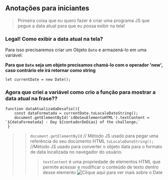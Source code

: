 ## Anotações para iniciantes
> Primeira coisa que eu quero fazer é criar uma programa JS que pegue a data atual para que eu possa exibir na tela!

### Legal! Como exibir a data atual na tela?

Para isso precisaremos criar um Objeto ```Date``` e armazená-lo em uma variável:

__Para que ```Date``` seja um objeto precisamos chamá-lo com o operador 'new', caso contrário ele irá retornar como string__

```let currentDate = new Date();```

### Agora que criei a variável como crio a função para mostrar a data atual na frase??

```
function dataAtualizadaDesafio(){ 
    const dataFormatada = currentDate.toLocaleDateString();
    document.getElementById('idDoSeuElementoHTML').textContent = `${dataFormatada} - Day ${contadorDeDias} of the challenge;`
 }

```
>>```document.getElementById``` // Método JS usado para pegar uma referência do seu documento HTML
>>```toLocaleDateString();``` //Método JS usado para converter o objeto data para o formato de data localizada no navegador do usuário.
>>>```textContent``` é uma propriedade de elementos HTML que permite acessar e modificar o conteúdo de texto dentro desse elemento
![Clique aqui para ver mais sobre o Date](https://developer.mozilla.org/pt-BR/docs/Web/JavaScript/Reference/Global_Objects/Date)